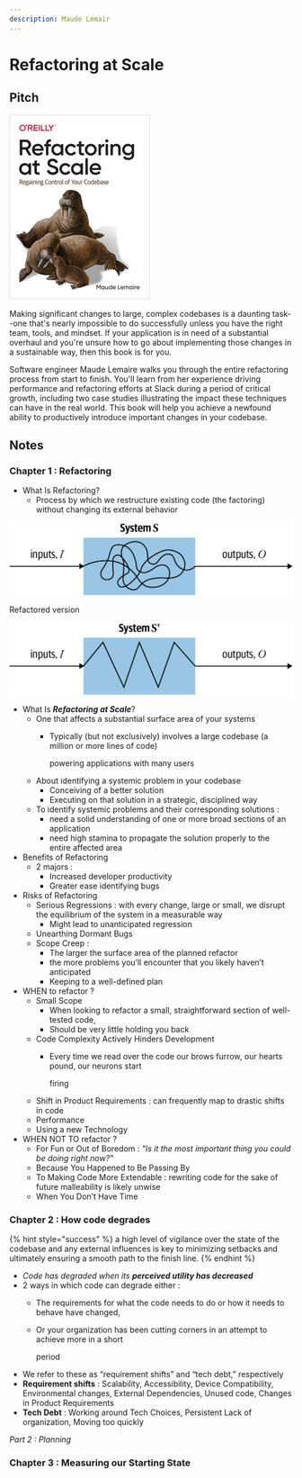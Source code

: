 ```yaml
---
description: Maude Lemair
---
```


# Refactoring at Scale

## Pitch

![](../../../.gitbook/assets/image%20%28620%29.png)

Making significant changes to large, complex codebases is a daunting task--one that's nearly impossible to do successfully unless you have the right team, tools, and mindset. If your application is in need of a substantial overhaul and you're unsure how to go about implementing those changes in a sustainable way, then this book is for you.

Software engineer Maude Lemaire walks you through the entire refactoring process from start to finish. You'll learn from her experience driving performance and refactoring efforts at Slack during a period of critical growth, including two case studies illustrating the impact these techniques can have in the real world. This book will help you achieve a newfound ability to productively introduce important changes in your codebase.

## Notes

### Chapter 1 : Refactoring

* What Is Refactoring?
  * Process by which we restructure existing code \(the factoring\) without changing its external behavior

![](../../../.gitbook/assets/image%20%28621%29.png)

Refactored version

![](../../../.gitbook/assets/image%20%28619%29.png)

* What Is _**Refactoring at Scale**_?
  * One that affects a substantial surface area of your systems
    * Typically \(but not exclusively\) involves a large codebase \(a million or more lines of code\)

      powering applications with many users
  * About identifying a systemic problem in your codebase
    * Conceiving of a better solution
    * Executing on that solution in a strategic, disciplined way
  * To identify systemic problems and their corresponding solutions :
    * need a solid understanding of one or more broad sections of an application
    * need high stamina to propagate the solution properly to the entire affected area
* Benefits of Refactoring
  * 2 majors :
    * Increased developer productivity
    * Greater ease identifying bugs
* Risks of Refactoring
  * Serious Regressions : with every change, large or small, we disrupt the equilibrium of the system in a measurable way
    * Might lead to unanticipated regression
  * Unearthing Dormant Bugs
  * Scope Creep : 
    * The larger the surface area of the planned refactor
    * the more problems you’ll encounter that you likely haven’t anticipated
    * Keeping to a well-defined plan
* WHEN to refactor ?
  * Small Scope
    * When looking to refactor a small, straightforward section of well-tested code,
    * Should be very little holding you back
  * Code Complexity Actively Hinders Development
    * Every time we read over the code our brows furrow, our hearts pound, our neurons start

      firing
  * Shift in Product Requirements : can frequently map to drastic shifts in code
  * Performance
  * Using a new Technology
* WHEN NOT TO refactor ?
  * For Fun or Out of Boredom : _"Is it the most important thing you could be doing right now?"_
  * Because You Happened to Be Passing By
  * To Making Code More Extendable :  rewriting code for the sake of future malleability is likely unwise
  * When You Don’t Have Time

### Chapter 2 : How code degrades

{% hint style="success" %}
a high level of vigilance over the state of the codebase and any external influences is key to minimizing setbacks and ultimately ensuring a smooth path to the finish line.
{% endhint %}

* _Code has degraded when its **perceived utility has decreased**_
* 2 ways in which code can degrade either :
  * The requirements for what the code needs to do or how it needs to behave have changed,
  * Or your organization has been cutting corners in an attempt to achieve more in a short

    period
* We refer to these as “requirement shifts” and “tech debt,” respectively
* **Requirement shifts** : Scalability, Accessibility, Device Compatibility, Environmental changes, External Dependencies, Unused code, Changes in Product Requirements
* **Tech Debt** : Working around Tech Choices, Persistent Lack of organization, Moving too quickly

_Part 2 : Planning_

### Chapter 3 : Measuring our Starting State

